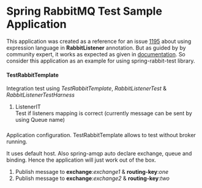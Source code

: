 # Spring RabbitMQ Test Sample Application 
This application was created as a reference for an issue [1195](https://github.com/spring-projects/spring-amqp/issues/1195) 
about using expression language in **RabbitListener** annotation. But as guided by
by community expert, it works as expected as given in 
[documentation](https://docs.spring.io/spring-amqp/docs/2.2.6.RELEASE/reference/html/#test-template).
So consider this application as an example for using spring-rabbit-test library.  

#### TestRabbitTemplate

Integration test using *TestRabbitTemplate*, *RabbitListenerTest* & *RabbitListenerTestHarness*

1. ListenerIT <br/>
    Test if listeners mapping is correct (currently message can be sent by using Queue name)

###
Application configuration. TestRabbitTemplate allows to test without broker running.

It uses default host. Also spring-amqp auto declare exchange, queue and binding. 
Hence the application will just work out of the box.

1. Publish message to **exchange**:*exchange1* & **routing-key**:*one*
2. Publish message to **exchange**:*exchange2* & **routing-key**:*two*

